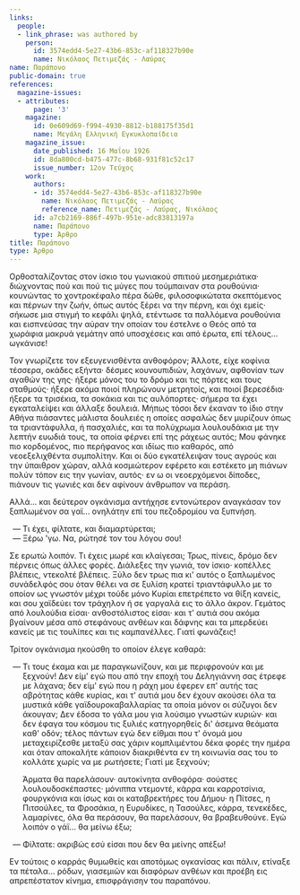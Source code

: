 ```yaml
---
links:
  people:
  - link_phrase: was authored by
    person:
      id: 3574edd4-5e27-43b6-853c-af118327b90e
      name: Νικόλαος Πετιμεζάς - Λαύρας
name: Παράπονο
public-domain: true
references:
  magazine-issues:
  - attributes:
      page: '3'
    magazine:
      id: 0e609d69-f994-4930-8812-b188175f35d1
      name: Μεγάλη Ελληνική Εγκυκλοπαίδεια
    magazine_issue:
      date_published: 16 Μαΐου 1926
      id: 8da800cd-b475-477c-8b68-931f81c52c17
      issue_number: 12ον Τεύχος
    work:
      authors:
      - id: 3574edd4-5e27-43b6-853c-af118327b90e
        name: Νικόλαος Πετιμεζάς - Λαύρας
        reference_name: Πετιμεζάς - Λαύρας, Νικόλαος
      id: a7cb2169-886f-497b-951e-adc83813197a
      name: Παράπονο
      type: Άρθρο
title: Παράπονο
type: Άρθρο
---
```


<main class="content" itemprop="text">
<p>Ορθοσταλίζοντας στον ίσκιο του γωνιακού σπιτιού μεσημεριάτικα· διώχνοντας πού και πού τις μύγες που τούμπαιναν στα
ρουθούνια· κουνώντας το χοντροκέφαλο πέρα δώθε, φιλοσοφικώτατα σκεπτόμενος και πέρνων την ζωήν, όπως αυτός ξέρει να την
πέρνη, και όχι εμείς· σήκωσε μια στιγμή το κεφάλι ψηλά, ετέντωσε τα παλλόμενα ρουθούνια και εισπνεύσας την αύραν την
οποίαν του έστελνε ο Θεός από τα χωράφια μακρυά γεμάτην από υποσχέσεις και από έρωτα, επί τέλους... ωγκάνισε!</p>

<p>Τον γνωρίζετε τον εξευγενισθέντα ανθοφόρον; Άλλοτε, είχε κοφίνια τέσσερα, οκάδες εξήντα· δέσμες κουνουπιδιών, λαχάνων,
αφθονίαν των αγαθών της γης· ήξερε μόνος του το δρόμο και τις πόρτες και τους σταθμούς· ήξερε ακόμα ποιοί πληρώνουν
μετρητοίς, και ποιοί βερεσέδια· ήξερε τα τρισέκια, τα σοκάκια και τις αυλόπορτες· σήμερα τα έχει εγκαταλείψει και άλλαξε
δουλειά. Μήπως τόσοι δεν έκαναν το ίδιο στην Αθήνα πιάσαντες μάλιστα δουλειές η οποίες ασφαλώς δεν μυρίζουν όπως τα
τριαντάφυλλα, ή πασχαλιές, και τα πολύχρωμα λουλουδάκια με την λεπτήν ευωδιά τους, τα οποία φέρνει επί της ράχεως αυτός;
Μου φάνηκε πιο κορδομένος, πιο περήφανος και ιδίως πιο καθαρός, από νεοεξελιχθέντα συμπολίτην. Και οι δύο εγκατέλειψαν
τους αγρούς και την ύπαιθρον χώραν, αλλά κοσμιώτερον εφέρετο και εστέκετο μη πιάνων πολύν τόπον εις την γωνίαν, αυτός·
εν ω οι νεοερχόμενοι δίποδες, πιάνουν τις γωνιές και δεν αφίνουν άνθρωπον να περάση.</p>

<p>Αλλά... και δεύτερον ογκάνισμα αντήχησε εντονώτερον αναγκάσαν τον ξαπλωμένον σα γαϊ... ονηλάτην επί του πεζοδρομίου να
ξυπνήση.</p>

<ol style="list-style-type: '&mdash; '">
  <li>Τι έχει, φίλτατε, και διαμαρτύρεται;</li>
  <li>Ξέρω 'γω. Να, ρώτησέ τον του λόγου σου!</li>
</ol>

<p>Σε ερωτώ λοιπόν. Τι έχεις μωρέ και κλαίγεσαι; Τρως, πίνεις, δρόμο δεν πέρνεις όπως άλλες φορές. Διάλεξες την γωνιά, τον
ίσκιο· κοπέλλες βλέπεις, ντεκολτέ βλέπεις. Ξύλο δεν τρως πια κι' αυτός ο ξαπλωμένος συνάδελφός σου όταν θέλει να σε
ξυλίση κρατεί τριαντάφυλλο με το οποίον ως γνωστόν μέχρι τούδε μόνο Κυρίαι επετρέπετο να θίξη κανείς, και σου χαϊδεύει
τον τράχηλον ή σε γαργαλά εις το άλλο άκρον. Γεμάτος από λουλούδια είσαι· ανθοστόλιστος είσαι· και τ' αυτιά σου ακόμα
βγαίνουν μέσα από στεφάνους ανθέων και δάφνης και τα μπερδεύει κανείς με τις τουλίπες και τις καμπανέλλες. Γιατί
φωνάζεις!</p>

<p>Τρίτον ογκάνισμα ηκούσθη το οποίον έλεγε καθαρά:</p>

<ol style="list-style-type: '&mdash; '">
  <li>
    <p>
      Τι τους έκαμα και με παραγκωνίζουν, και με περιφρονούν και με ξεχνούν! Δεν είμ' εγώ που από την εποχή του
      Δεληγιάννη σας έτρεφε με λάχανα; δεν είμ' εγώ που η ράχη μου έφερεν επ' αυτής τας αβρότητας κάθε κυρίας, και τ'
      αυτιά μου δεν έχουν ακούσει όλα τα μυστικά κάθε γαϊδουροκαβαλλαρίας τα οποία μόνον οι σύζυγοι δεν άκουγαν; Δεν
      έδοσα το γάλα μου για λούσιμο γνωστών κυριών· και δεν έφαγα του κόσμου τις ξυλιές κατηγορηθείς δι' άσεμνα
      θεάματα καθ' οδόν; τέλος πάντων εγώ δεν είθμαι που τ' όνομά μου μεταχειρίζεσθε μεταξύ σας χάριν κομπλιμέντου δέκα
      φορές την ημέρα και όταν αποκαλήτε κάποιον διακριθέντα εν τη κοινωνία σας του το κολλάτε χωρίς να με ρωτήσετε;
      Γιατί με ξεχνούν;
    </p>
    <p>
      Άρματα θα παρελάσουν· αυτοκίνητα ανθοφόρα· σούστες λουλουδοσκέπαστες· μόνιππα ντεμοντέ, κάρρα και καρροτσίνια,
      φουργκόνια και ίσως και οι καταβρεκτήρες του Δήμου· η Πίτσες, η Πιτσούλες, τα Φροσάκια, η Ευρυδίκες, η Τασούλες,
      κάρρα, τενεκέδες, λαμαρίνες, όλα θα περάσουν, θα παρελάσουν, θα βραβευθούνε. Εγώ λοιπόν ο γάϊ... θα μείνω έξω;
    </p>
  </li>
  <li>Φίλτατε: ακριβώς εσύ είσαι που δεν θα μείνης απέξω!</li>
</ol>

<p>Εν τούτοις ο καρράς θυμωθείς και αποτόμως ογκανίσας και πάλιν, ετίναξε τα πέταλα... ρόδων, γιασεμιών και διαφόρων ανθέων
και προέβη εις απρεπέστατον κίνημα, επισφράγισην του παραπόνου.</p>
</main>
